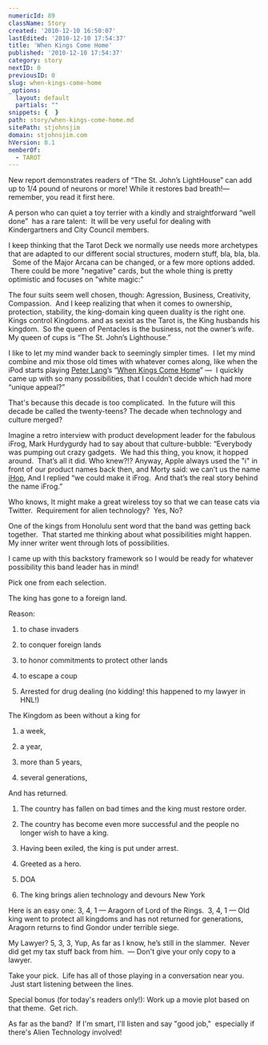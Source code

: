 ```yaml
---
numericId: 89
className: Story
created: '2010-12-10 16:50:07'
lastEdited: '2010-12-10 17:54:37'
title: 'When Kings Come Home'
published: '2010-12-10 17:54:37'
category: story
nextID: 0
previousID: 0
slug: when-kings-come-home
_options:
  layout: default
  partials: ""
snippets: {  }
path: story/when-kings-come-home.md
sitePath: stjohnsjim
domain: stjohnsjim.com
hVersion: 0.1
memberOf:
  - TAROT
---
```

New report demonstrates readers of &ldquo;The St. John&rsquo;s LightHouse&rdquo; can add up to 1/4 pound of neurons or more! While it restores bad breath!&mdash; remember, you read it first here.&nbsp;

A person who can quiet a toy terrier with a kindly and straightforward &ldquo;well done&rdquo;&nbsp; has a rare talent:&nbsp; It will be very useful for dealing with Kindergartners and City Council members.&nbsp;

I keep thinking that the Tarot Deck we normally use needs more archetypes that are adapted to our different social structures, modern stuff, bla, bla, bla. &nbsp; Some of the Major Arcana can be changed, or a few more options added. &nbsp;There could be more &quot;negative&quot; cards, but the whole thing is pretty optimistic and focuses on &quot;white magic:&quot;

The four suits seem well chosen, though: Agression, Business, Creativity, Compassion.&nbsp; And I keep realizing that when it comes to ownership, protection, stability, the king-domain king queen duality is the right one.&nbsp; Kings control Kingdoms. and as sexist as the Tarot is, the King husbands his kingdom.&nbsp; So the queen of Pentacles is the business, not the owner&rsquo;s wife.&nbsp; My queen of cups is &ldquo;The St. John&rsquo;s Lighthouse.&rdquo;

I like to let my mind wander back to seemingly simpler times.&nbsp; I let my mind combine and mix those old times with whatever comes along, like when the iPod starts playing [Peter Lang][0]&rsquo;s &ldquo;[When Kings Come Home][1]&rdquo; &mdash;&nbsp; I quickly came up with so many possibilities, that I couldn&rsquo;t decide which had more &ldquo;unique appeal?&rdquo;

That's because this decade is too complicated. &nbsp;In the future will this decade be called the twenty-teens? The decade when technology and culture merged?

Imagine a retro interview with product development leader for the fabulous iFrog, Mark Hurdygurdy had to say about that culture-bubble: &ldquo;Everybody was pumping out crazy gadgets.&nbsp; We had this thing, you know, it hopped around.&nbsp; That&rsquo;s all it did. Who knew?!? Anyway, Apple always used the &quot;i&quot; in front of our product names back then, and Morty said: we can&rsquo;t us the name [iHop][2], And I replied &ldquo;we could make it iFrog.&nbsp; And that&rsquo;s the real story behind the name iFrog.&rdquo;

Who knows, It might make a great wireless toy so that we can tease cats via Twitter. &nbsp;Requirement for alien technology?&nbsp; Yes, No?

One of the kings from Honolulu sent word that the band was getting back together.&nbsp; That started me thinking about what possibilities might happen. &nbsp; My inner writer went through lots of possibilities.

I came up with this backstory framework so I would be ready for whatever possibility this band leader has in mind!

Pick one from each selection.

The king has gone to a foreign land. &nbsp;

Reason:

1) to chase invaders&nbsp;

2) to conquer foreign lands

3) to honor commitments to protect other lands

4) to escape a coup

5) Arrested for drug dealing (no kidding! this happened to my lawyer in HNL!)

The Kingdom as been without a king for&nbsp;

1) a week,

2) a year,

3) more than 5 years,

4) several generations,

And has returned.

1) The country has fallen on bad times and the king must restore order.

2) The country has become even more successful and the people no longer wish to have a king.

3) Having been exiled, the king is put under arrest.

4) Greeted as a hero.

5) DOA

6) The king brings alien technology and devours New York

Here is an easy one: 3, 4, 1 &mdash; Aragorn of Lord of the Rings.&nbsp; 3, 4, 1 &mdash; Old king went to protect all kingdoms and has not returned for generations, Aragorn returns to find Gondor under terrible siege.

My Lawyer? 5, 3, 3, Yup, As far as I know, he&rsquo;s still in the slammer.&nbsp; Never did get my tax stuff back from him.&nbsp; &mdash; Don't give your only copy to a lawyer.

Take your pick.&nbsp; Life has all of those playing in a conversation near you. &nbsp;Just start listening between the lines.

Special bonus (for today's readers only!): Work up a movie plot based on that theme.&nbsp; Get rich.&nbsp;&nbsp;

As far as the band? &nbsp;If I'm smart, I'll listen and say &quot;good job,&quot; &nbsp;especially if there's Alien Technology involved!

[0]: http://www.myspace.com/peterlang1
[1]: http://www.youtube.com/watch?v=qZBm7f6bALA
[2]: http://blogs.pitch.com/plog/2009/09/ihop_leaders_den_again_that_the_church_is_really_a_cult.php